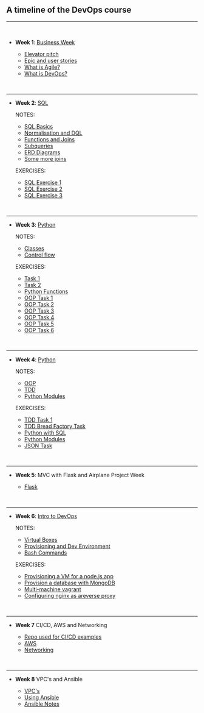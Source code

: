 ## A timeline of the DevOps course

---

<br>

- **Week 1**: [Business Week](https://github.com/jaredsparta/ENG74_DEVOPS/tree/main/1st_Week)

    - [Elevator pitch](https://github.com/jaredsparta/elev_pitch2)
    - [Epic and user stories](https://github.com/jaredsparta/epic_and_user_stories)
    - [What is Agile?](https://github.com/jaredsparta/what_is_agile)
    - [What is DevOps?](https://github.com/jaredsparta/what_is_devops)

<br>

---

- **Week 2**: [SQL](https://github.com/jaredsparta/ENG74_DEVOPS/tree/main/2nd_Week)

    NOTES:
    - [SQL Basics](https://github.com/jaredsparta/DevOps-Engineering74/blob/main/2nd_Week/W2D1.md)
    - [Normalisation and DQL](https://github.com/jaredsparta/DevOps-Engineering74/blob/main/2nd_Week/W2D2.md)
    - [Functions and Joins](https://github.com/jaredsparta/DevOps-Engineering74/blob/main/2nd_Week/W2D3.md)
    - [Subqueries](https://github.com/jaredsparta/DevOps-Engineering74/blob/main/2nd_Week/W2D4.md)
    - [ERD Diagrams](https://github.com/jaredsparta/DevOps-Engineering74/blob/main/2nd_Week/ERD.md)
    - [Some more joins](https://github.com/jaredsparta/DevOps-Engineering74/blob/main/2nd_Week/Joins.md)

    EXERCISES:
    - [SQL Exercise 1](https://github.com/jaredsparta/sql_exercise1)
    - [SQL Exercise 2](https://github.com/jaredsparta/sql_exercise2)
    - [SQL Exercise 3](https://github.com/jaredsparta/sql_exercise3)

<br>

---

- **Week 3**: [Python](https://github.com/jaredsparta/ENG74_DEVOPS/blob/main/3rd_Week/README.md)

    NOTES:
    - [Classes](https://github.com/jaredsparta/python_classes)
    - [Control flow](https://github.com/jaredsparta/control_flow)


    EXERCISES:
    - [Task 1](https://github.com/jaredsparta/python_task1)
    - [Task 2](https://github.com/jaredsparta/python_task2)
    - [Python Functions](https://github.com/jaredsparta/python_functions)
    - [OOP Task 1](https://github.com/jaredsparta/oop_task1)
    - [OOP Task 2](https://github.com/jaredsparta/oop_task2)
    - [OOP Task 3](https://github.com/jaredsparta/oop_task3)
    - [OOP Task 4](https://github.com/jaredsparta/oop_task_4_and_5/tree/master/task_4_calculator)
    - [OOP Task 5](https://github.com/jaredsparta/oop_task_4_and_5/tree/master/task_5_dna_parsing)
    - [OOP Task 6](https://github.com/jaredsparta/oop_task_6)
    
<br>

---

- **Week 4**: [Python](https://github.com/jaredsparta/ENG74_DEVOPS/blob/main/3rd_Week/README.md)
    
    NOTES:
    - [OOP](https://github.com/jaredsparta/python_oop)
    - [TDD](https://github.com/jaredsparta/tdd_python)
    - [Python Modules](https://github.com/jaredsparta/python_modules)

    EXERCISES:
    - [TDD Task 1](https://github.com/jaredsparta/tdd_test_task)
    - [TDD Bread Factory Task](https://github.com/jaredsparta/bread_factory_task)
    - [Python with SQL](https://github.com/jaredsparta/python_with_sql)
    - [Python Modules](https://github.com/jaredsparta/python_modules)
    - [JSON Task](https://github.com/jaredsparta/json_task)

<br>

---

- **Week 5**: MVC with Flask and Airplane Project Week

    - [Flask](https://github.com/jaredsparta/mvc_with_flask)

<br>

---

- **Week 6**: [Intro to DevOps](https://github.com/jaredsparta/ENG74_DEVOPS/tree/main/6th_Week)

    NOTES:
    - [Virtual Boxes](https://github.com/jaredsparta/virtualbox)
    - [Provisioning and Dev Environment](https://github.com/jaredsparta/provisioning-dev-env)
    - [Bash Commands](https://github.com/jaredsparta/bash-commands)

    EXERCISES:
    - [Provisioning a VM for a node.js app](https://github.com/jaredsparta/provisioning-node-js-task)
    - [Provision a database with MongoDB](https://github.com/jaredsparta/provisioning-dev-env-task-2)
    - [Multi-machine vagrant](https://github.com/jaredsparta/provisioning-dev-env-task-3)
    - [Configuring nginx as areverse proxy](https://github.com/jaredsparta/nginx-configuration-of-multi-vagrant-machine)

<br>

---

- **Week 7** CI/CD, AWS and Networking

    - [Repo used for CI/CD examples](https://github.com/jaredsparta/Sparta-App-Jenkins-Reconfiguration)
    - [AWS](https://github.com/jaredsparta/AWS-1)
    - [Networking](https://github.com/jaredsparta/Networking-1)

<br>

---

- **Week 8** VPC's and Ansible

    - [VPC's](https://github.com/jaredsparta/VPC-1)
    - [Using Ansible](https://github.com/jaredsparta/Ansible-Notes)
    - [Ansible Notes](https://github.com/jaredsparta/Ansible-1)